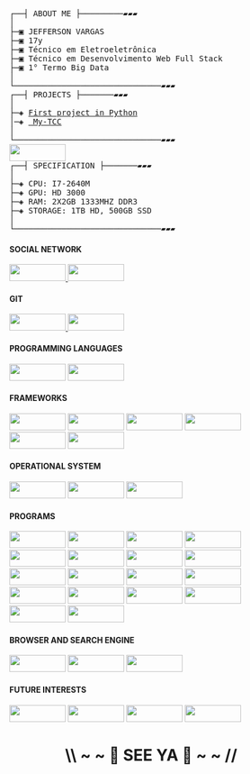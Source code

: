<pre>
┌──┤ ABOUT ME ├─────────▰▰▰
│
├─▣ JEFFERSON VARGAS
├─▣ 17y
├─▣ Técnico em Eletroeletrônica
├─▣ Técnico em Desenvolvimento Web Full Stack
├─▣ 1° Termo Big Data
│
└───────────────────────────────▰▰▰
┌──┤ PROJECTS ├───────▰▰▰
│
├─◈ <a href="https://github.com/JeffeVargasP/First-Project">First project in Python</a>
│─◈ <a href="https://github.com/JeffeVargasP/My-TCC"> My-TCC</a>
│
└───────────────────────────────▰▰▰
<img height="30" width="100" src="https://img.shields.io/badge/Fujitsu-FF0000.svg?style=for-the-badge&logo=Fujitsu&logoColor=white">
┌──┤ SPECIFICATION ├───────▰▰▰
│
├─◈ CPU: I7-2640M
├─◈ GPU: HD 3000
├─◈ RAM: 2X2GB 1333MHZ DDR3
├─◈ STORAGE: 1TB HD, 500GB SSD
│
└───────────────────────────────▰▰▰
</pre>

<!-- icones https://dev.to/envoy_/150-badges-for-github-pnk -->
<!-- mais icones https://github.com/alexandresanlim/Badges4-README.md-Profile -->
<!-- fonte https://fonts.google.com/specimen/Secular+One -->

<h4> SOCIAL NETWORK </h4>
     <p>
          <a href="https://www.linkedin.com/in/jeffvpf/"> <img height="30" width="100" src="https://img.shields.io/badge/LinkedIn-0A66C2.svg?style=for-the-badge&logo=LinkedIn&logoColor=white">
          </a>
          <a href="https://t.me/JeffVargas"> <img height="30" width="100" src="https://img.shields.io/badge/Telegram-2CA5E0?style=for-the-badge&logo=telegram&logoColor=white">
          </a>
     </p>
  
<h4> GIT </h4>
     <p>
          <a href="https://gitlab.com/JeffeVargasP"> <img height="30" width="100" src="https://img.shields.io/badge/GitLab-FC6D26.svg?style=for-the-badge&logo=GitLab&logoColor=white">
          </a>
          <a href="https://github.com/JeffeVargasP"> <img height="30" width="100" src="https://img.shields.io/badge/GitHub-181717.svg?style=for-the-badge&logo=GitHub&logoColor=white">
          </a>
     </p>
  
<h4> PROGRAMMING LANGUAGES </h4>
     <p>
          <img height="30" width="100" src="https://img.shields.io/badge/Python-3776AB.svg?style=for-the-badge&logo=Python&logoColor=white">
          <img height="30" width="100" src="https://img.shields.io/badge/JavaScript-F7DF1E.svg?style=for-the-badge&logo=JavaScript&logoColor=black">
     </p>
  
<h4> FRAMEWORKS </h4>
     <p>
          <img height="30" width="100" src="https://img.shields.io/badge/React-61DAFB.svg?style=for-the-badge&logo=React&logoColor=black">
          <img height="30" width="100" src="https://img.shields.io/badge/Express-000000.svg?style=for-the-badge&logo=Express&logoColor=white">
          <img height="30" width="100" src="https://img.shields.io/badge/Tailwind%20CSS-06B6D4.svg?style=for-the-badge&logo=Tailwind-CSS&logoColor=white">
          <img height="30" width="100" src="https://img.shields.io/badge/Bootstrap-7952B3.svg?style=for-the-badge&logo=Bootstrap&logoColor=white">
          <img height="30" width="100" src="https://img.shields.io/badge/Django-092E20.svg?style=for-the-badge&logo=Django&logoColor=white">
          <img height="30" width="100" src="https://img.shields.io/badge/Flask-000000.svg?style=for-the-badge&logo=Flask&logoColor=white">
     </p>


<h4> OPERATIONAL SYSTEM </h4>
     <p>
          <img height="30" width="100" src="https://img.shields.io/badge/Windows-0078D6.svg?style=for-the-badge&logo=Windows&logoColor=white">
          <img height="30" width="100" src="https://img.shields.io/badge/Zorin-0CC1F3.svg?style=for-the-badge&logo=Zorin&logoColor=white">
          <img height="30" width="100" src="https://img.shields.io/badge/Android-3DDC84.svg?style=for-the-badge&logo=Android&logoColor=white">
     </p>
  
<h4> PROGRAMS </h4>
     <p>
          <img height="30" width="100" src="https://img.shields.io/badge/Adobe%20Photoshop-31A8FF.svg?style=for-the-badge&logo=Adobe-Photoshop&logoColor=white">
          <img height="30" width="100" src="https://img.shields.io/badge/Audacity-0000CC.svg?style=for-the-badge&logo=Audacity&logoColor=white">
          <img height="30" width="100" src="https://img.shields.io/badge/Microsoft%20Word-2B579A.svg?style=for-the-badge&logo=Microsoft-Word&logoColor=white">
          <img height="30" width="100" src="https://img.shields.io/badge/Microsoft%20PowerPoint-B7472A.svg?style=for-the-badge&logo=Microsoft-PowerPoint&logoColor=white">
          <img height="30" width="100" src="https://img.shields.io/badge/Microsoft%20Excel-217346.svg?style=for-the-badge&logo=Microsoft-Excel&logoColor=white">
          <img height="30" width="100" src="https://img.shields.io/badge/Arduino-00979D.svg?style=for-the-badge&logo=Arduino&logoColor=white">
          <img height="30" width="100" src="https://img.shields.io/badge/Docker-2496ED.svg?style=for-the-badge&logo=Docker&logoColor=white">
          <img height="30" width="100" src="https://img.shields.io/badge/Anaconda-44A833.svg?style=for-the-badge&logo=Anaconda&logoColor=white">
          <img height="30" width="100" src="https://img.shields.io/badge/Discord-5865F2.svg?style=for-the-badge&logo=Discord&logoColor=white">
          <img height="30" width="100" src="https://img.shields.io/badge/Font%20Awesome-528DD7.svg?style=for-the-badge&logo=Font-Awesome&logoColor=white">
          <img height="30" width="100" src="https://img.shields.io/badge/Glassdoor-0CAA41.svg?style=for-the-badge&logo=Glassdoor&logoColor=white">
          <img height="30" width="100" src="https://img.shields.io/badge/Google%20Drive-4285F4.svg?style=for-the-badge&logo=Google-Drive&logoColor=white">
          <img height="30" width="100" src="https://img.shields.io/badge/Heroku-430098.svg?style=for-the-badge&logo=Heroku&logoColor=white">
          <img height="30" width="100" src="https://img.shields.io/badge/Netlify-00C7B7.svg?style=for-the-badge&logo=Netlify&logoColor=white">
          <img height="30" width="100" src="https://img.shields.io/badge/Nextcloud-0082C9.svg?style=for-the-badge&logo=Nextcloud&logoColor=white">
          <img height="30" width="100" src="https://img.shields.io/badge/Notion-000000.svg?style=for-the-badge&logo=Notion&logoColor=white">
          <img height="30" width="100" src="https://img.shields.io/badge/Opera-FF1B2D.svg?style=for-the-badge&logo=Opera&logoColor=white">
          <img height="30" width="100" src="https://img.shields.io/badge/ProtonMail-8B89CC.svg?style=for-the-badge&logo=ProtonMail&logoColor=white">
     </p>
  
<h4> BROWSER AND SEARCH ENGINE </h4>
     <p>
          <img height="30" width="100" src="https://img.shields.io/badge/DuckDuckGo-DE5833.svg?style=for-the-badge&logo=DuckDuckGo&logoColor=white">
          <img height="30" width="100" src="https://img.shields.io/badge/Brave-FB542B.svg?style=for-the-badge&logo=Brave&logoColor=white">
          <img height="30" width="100" src="https://img.shields.io/badge/Opera-FF1B2D.svg?style=for-the-badge&logo=Opera&logoColor=white">
     </p>
     
 <h4> FUTURE INTERESTS </h4>
     <p>
          <img height="30" width="100" src="https://img.shields.io/badge/Flutter-02569B.svg?style=for-the-badge&logo=Flutter&logoColor=white">
          <img height="30" width="100" src="https://img.shields.io/badge/Java-007396.svg?style=for-the-badge&logo=Java&logoColor=white">
          <img height="30" width="100" src="https://img.shields.io/badge/Spring%20Boot-6DB33F.svg?style=for-the-badge&logo=Spring-Boot&logoColor=white">
          <img height="30" width="100" src="https://img.shields.io/badge/Ruby-CC342D.svg?style=for-the-badge&logo=Ruby&logoColor=white">
     </p>
     
<h1 align="center">\\ ~ ~ 👋 SEE YA 👋 ~ ~ //</h1>
